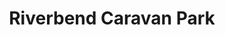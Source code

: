 ---
title: "Riverbend Caravan Park"
url: /llangadfan-powys/riverbend-caravan-park/
shop: Allgemein
---